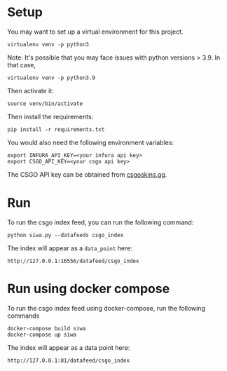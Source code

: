 # Setup
You may want to set up a virtual environment for this project. 
```
virtualenv venv -p python3
```
Note: It's possible that you may face issues with python versions > 3.9. In that case,
```
virtualenv venv -p python3.9
```

Then activate it:
```
source venv/bin/activate
```
Then install the requirements:
```
pip install -r requirements.txt
```
You would also need the following environment variables:
```
export INFURA_API_KEY=<your infura api key>
export CSGO_API_KEY=<your csgo api key>
```
The CSGO API key can be obtained from [csgoskins.gg](https://csgoskins.gg/).


# Run
To run the csgo index feed, you can run the following command:
```
python siwa.py --datafeeds csgo_index
```
The index will appear as a `data_point` here:
```
http://127.0.0.1:16556/datafeed/csgo_index
```


# Run using docker compose
To run the csgo index feed using docker-compose, run the following commands
```
docker-compose build siwa
docker-compose up siwa
```

The index will appear as a data point here:
```
http://127.0.0.1:81/datafeed/csgo_index
```
